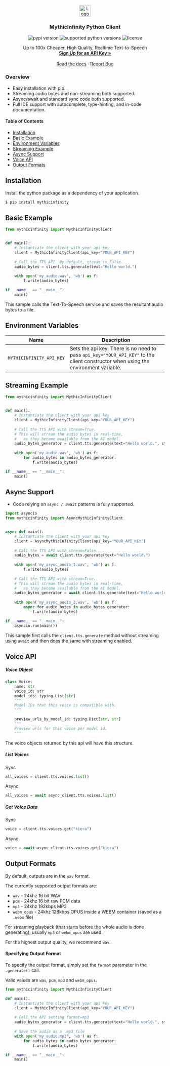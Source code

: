 <!-- PROJECT LOGO -->

<p align="center">
  <a href="https://www.mythicinfinity.com">
    <img src="https://www.mythicinfinity.com/app/assets/email-logo.png" 
     alt="Logo" height="36">
  </a>

  <h3 align="center">MythicInfinity Python Client</h3>

  <p align="center">
    <img src="https://img.shields.io/pypi/v/mythicinfinity" alt="pypi version" />
    <img src="https://img.shields.io/pypi/pyversions/mythicinfinity" alt="supported python versions" />
    <img src="https://img.shields.io/github/license/mythicinfinity/mythicinfinity-python" alt="license">
  </p>

  <p align="center">
    Up to 100x Cheaper, High Quality, Realtime Text-to-Speech
    <br />
    <a href="https://www.mythicinfinity.com/app/register"><strong>Sign Up for an API Key »</strong></a>
    <br />
    <br />
    <a href="https://www.mythicinfinity.com/docs">Read the docs</a>
    ·
    <a href="https://github.com/mythicinfinity/mythicinfinity-python/issues">Report Bug</a>
  </p>
</p>

### Overview

 - Easy installation with pip.
 - Streaming audio bytes and non-streaming both supported.
 - Async/await and standard sync code both supported.
 - Full IDE support with autocomplete, type-hinting, and in-code documentation.

#### Table of Contents

- [Installation](#Installation)
- [Basic Example](#Basic-Example)
- [Environment Variables](#Environment-Variables)
- [Streaming Example](#Streaming-Example)
- [Async Support](#Async-Support)
- [Voice API](#Voice-API)
- [Output Formats](#Output-Formats)

## Installation

Install the python package as a dependency of your application.

```bash
$ pip install mythicinfinity
```

## Basic Example

```python
from mythicinfinity import MythicInfinityClient


def main():
    # Instantiate the client with your api key
    client = MythicInfinityClient(api_key="YOUR_API_KEY")
    
    # Call the TTS API. By default, stream is False.
    audio_bytes = client.tts.generate(text="Hello world.")
    
    with open('my_audio.wav', 'wb') as f:
        f.write(audio_bytes)

if __name__ == "__main__":
    main()
```

This sample calls the Text-To-Speech service and saves the resultant audio bytes to a file.

## Environment Variables

| Name   | Description |
| -------- | ------- |
| `MYTHICINFINITY_API_KEY`  | Sets the api key. There is no need to pass `api_key="YOUR_API_KEY"` to the client constructor when using the environment variable. |

## Streaming Example

```python
from mythicinfinity import MythicInfinityClient


def main():
    # Instantiate the client with your api key
    client = MythicInfinityClient(api_key="YOUR_API_KEY")
    
    # Call the TTS API with stream=True.
    # This will stream the audio bytes in real-time, 
    #   as they become available from the AI model.
    audio_bytes_generator = client.tts.generate(text="Hello world.", stream=True)
    
    with open('my_audio.wav', 'wb') as f:
        for audio_bytes in audio_bytes_generator:
            f.write(audio_bytes)

if __name__ == "__main__":
    main()
```


## Async Support

- Code relying on `async / await` patterns is fully supported.

```python
import asyncio
from mythicinfinity import AsyncMythicInfinityClient


async def main():
    # Instantiate the client with your api key
    client = AsyncMythicInfinityClient(api_key="YOUR_API_KEY")
    
    # Call the TTS API with stream=False.
    audio_bytes = await client.tts.generate(text="Hello world.")
    
    with open('my_async_audio_1.wav', 'wb') as f:
        f.write(audio_bytes)
    
    # Call the TTS API with stream=True.
    # This will stream the audio bytes in real-time, 
    #   as they become available from the AI model.
    audio_bytes_generator = await client.tts.generate(text="Hello world.", stream=True)
    
    with open('my_async_audio_2.wav', 'wb') as f:
        async for audio_bytes in audio_bytes_generator:
            f.write(audio_bytes)

if __name__ == "__main__":
    asyncio.run(main())
```

This sample first calls the `client.tts.generate` method without streaming using `await` and then does the same with 
streaming enabled.

## Voice API

##### Voice Object

```python
class Voice:
    name: str
    voice_id: str
    model_ids: typing.List[str]
    """
    Model IDs that this voice is compatible with.
    """

    preview_urls_by_model_id: typing.Dict[str, str]
    """
    Preview urls for this voice per model id.
    """
```

The voice objects returned by this api will have this structure.

##### List Voices

Sync
```python
all_voices = client.tts.voices.list()
```

Async
```python
all_voices = await async_client.tts.voices.list()
```

##### Get Voice Data

Sync
```python
voice = client.tts.voices.get("kiera")
```

Async
```python
voice = await async_client.tts.voices.get("kiera")
```

## Output Formats

By default, outputs are in the `wav` format.

The currently supported output formats are:
- `wav` - 24khz 16 bit WAV
- `pcm` - 24khz 16 bit raw PCM data
- `mp3` - 24khz 192kbps MP3
- `webm_opus` - 24khz 128kbps OPUS inside a WEBM container (saved as a `.webm` file)

For streaming playback (that starts before the whole audio is done generating), usually `mp3` or `webm_opus` are used.

For the highest output quality, we recommend `wav`.

#### Specifying Output Format

To specify the output format, simply set the `format` parameter in the `.generate()` call.

Valid values are `wav`, `pcm`, `mp3` and `webm_opus`.

```python
from mythicinfinity import MythicInfinityClient

def main():
    # Instantiate the client with your api key
    client = MythicInfinityClient(api_key="YOUR_API_KEY")
    
    # Call the API setting format=mp3
    audio_bytes_generator = client.tts.generate(text="Hello world.", stream=True, format="mp3")
    
    # Save the audio as a .mp3 file
    with open('my_audio.mp3', 'wb') as f:
        for audio_bytes in audio_bytes_generator:
            f.write(audio_bytes)

if __name__ == "__main__":
    main()
```